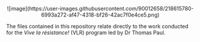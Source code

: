 <p align="center">
  ![image](https://user-images.githubusercontent.com/90012658/218615780-6993a272-af47-4318-bf26-42ac7f0e4ce5.png)
</p> 

The files contained in this repository relate directly to the work conducted for the *Vive la résistance!* (VLR) program led by Dr Thomas Paul.
